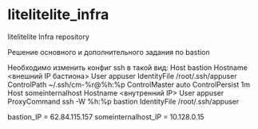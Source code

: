 # litelitelite_infra
litelitelite Infra repository

Решение основного и дополнительного задания по bastion

Необходимо изменить конфиг ssh в такой вид:
Host bastion
  Hostname <внешний IP бастиона>
  User appuser
  IdentityFile /root/.ssh/appuser
  ControlPath ~/.ssh/cm-%r@%h:%p
  ControlMaster auto
  ControlPersist 1m
Host someinternalhost
  Hostname <внутренний IP>
  User appuser
  ProxyCommand ssh -W %h:%p bastion
  IdentityFile /root/.ssh/appuser

bastion_IP = 62.84.115.157
someinternalhost_IP = 10.128.0.15
